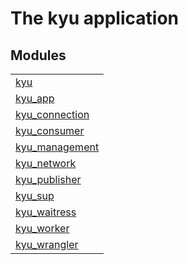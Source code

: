 

# The kyu application #


## Modules ##


<table width="100%" border="0" summary="list of modules">
<tr><td><a href="kyu.md" class="module">kyu</a></td></tr>
<tr><td><a href="kyu_app.md" class="module">kyu_app</a></td></tr>
<tr><td><a href="kyu_connection.md" class="module">kyu_connection</a></td></tr>
<tr><td><a href="kyu_consumer.md" class="module">kyu_consumer</a></td></tr>
<tr><td><a href="kyu_management.md" class="module">kyu_management</a></td></tr>
<tr><td><a href="kyu_network.md" class="module">kyu_network</a></td></tr>
<tr><td><a href="kyu_publisher.md" class="module">kyu_publisher</a></td></tr>
<tr><td><a href="kyu_sup.md" class="module">kyu_sup</a></td></tr>
<tr><td><a href="kyu_waitress.md" class="module">kyu_waitress</a></td></tr>
<tr><td><a href="kyu_worker.md" class="module">kyu_worker</a></td></tr>
<tr><td><a href="kyu_wrangler.md" class="module">kyu_wrangler</a></td></tr></table>


